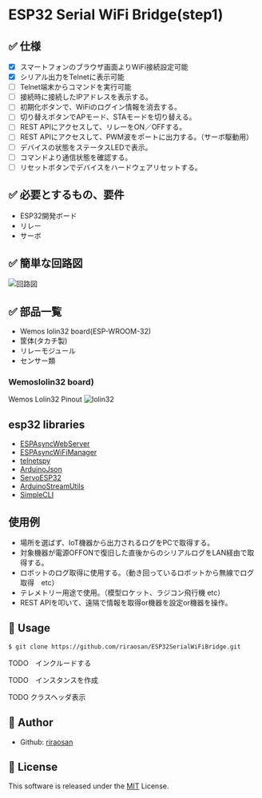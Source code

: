 # ESP32 Serial WiFi Bridge(step1)

## ✅ 仕様

- [x] スマートフォンのブラウザ画面よりWiFi接続設定可能
- [x] シリアル出力をTelnetに表示可能
- [ ] Telnet端末からコマンドを実行可能
- [ ] 接続時に接続したIPアドレスを表示する。
- [ ] 初期化ボタンで、WiFiのログイン情報を消去する。
- [ ] 切り替えボタンでAPモード、STAモードを切り替える。
- [ ] REST APIにアクセスして、リレーをON／OFFする。
- [ ] REST APIにアクセスして、PWM波をポートに出力する。（サーボ駆動用）
- [ ] デバイスの状態をステータスLEDで表示。
- [ ] コマンドより通信状態を確認する。
- [ ] リセットボタンでデバイスをハードウェアリセットする。

## ✅ 必要とするもの、要件

- ESP32開発ボード
- リレー
- サーボ

## ✅ 簡単な回路図

![回路図](https://www.quadcept.com/ja/manual/common/images/20200904104154565-e8.png)

## ✅ 部品一覧

- Wemos lolin32 board(ESP-WROOM-32)
- 筐体(タカチ製)
- リレーモジュール
- センサー類

### Wemoslolin32 board)

Wemos Lolin32 Pinout
![lolin32](http://blog.pagefault-limited.co.uk/wp-content/uploads/2019/04/lolon32_v1.0.1_pinout.png)


## esp32 libraries

- [ESPAsyncWebServer](https://github.com/me-no-dev/ESPAsyncWebServer.git)
- [ESPAsyncWiFiManager](https://github.com/alanswx/ESPAsyncWiFiManager.git)
- [telnetspy](https://github.com/yasheena/telnetspy.git)
- [ArduinoJson](https://github.com/bblanchon/ArduinoJson.git)
- [ServoESP32](https://github.com/RoboticsBrno/ServoESP32.git)
- [ArduinoStreamUtils](https://github.com/bblanchon/ArduinoStreamUtils.git)
- [SimpleCLI](https://github.com/spacehuhn/SimpleCLI.git)

## 使用例

- 場所を選ばず、IoT機器から出力されるログをPCで取得する。
- 対象機器が電源OFFONで復旧した直後からのシリアルログをLAN経由で取得する。
- ロボットのログ取得に使用する。（動き回っているロボットから無線でログ取得　etc）
- テレメトリー用途で使用。（模型ロケット、ラジコン飛行機 etc）
- REST APIを叩いて、遠隔で情報を取得or機器を設定or機器を操作。

## 🚀 Usage

```zsh
$ git clone https://github.com/riraosan/ESP32SerialWiFiBridge.git
```

TODO　インクルードする

TODO　インスタンスを作成

TODO クラスヘッダ表示

## 👤 Author

- Github: [riraosan](https://github.com/riraosan)

## 📝 License

This software is released under the [MIT](https://github.com/riraosan/MissionControlCenter/blob/master/LICENSE) License.
